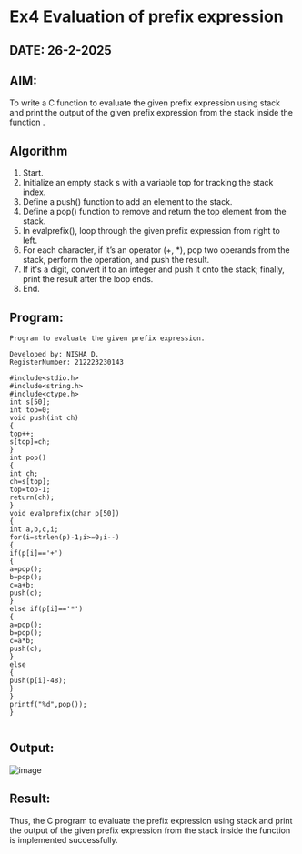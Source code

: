 # Ex4 Evaluation of prefix expression
## DATE: 26-2-2025
## AIM:
To write a C function to evaluate the given prefix expression using stack and print the output of the given prefix expression from the stack inside the function . 

## Algorithm
1. Start. 
2. Initialize an empty stack s with a variable top for tracking the stack index. 
3. Define a push() function to add an element to the stack. 
4. Define a pop() function to remove and return the top element from the stack. 
5. In evalprefix(), loop through the given prefix expression from right to left. 
6. For each character, if it’s an operator (+, *), pop two operands from the stack, perform the 
operation, and push the result. 
7. If it's a digit, convert it to an integer and push it onto the stack; finally, print the result after 
the loop ends. 
8. End.
## Program:
```
Program to evaluate the given prefix expression.

Developed by: NISHA D.
RegisterNumber: 212223230143 

#include<stdio.h> 
#include<string.h> 
#include<ctype.h> 
int s[50]; 
int top=0; 
void push(int ch) 
{ 
top++; 
s[top]=ch; 
}  
int pop() 
{ 
int ch; 
ch=s[top]; 
top=top-1; 
return(ch); 
}
void evalprefix(char p[50]) 
{ 
int a,b,c,i; 
for(i=strlen(p)-1;i>=0;i--) 
{ 
if(p[i]=='+') 
{ 
a=pop(); 
b=pop(); 
c=a+b; 
push(c); 
} 
else if(p[i]=='*') 
{ 
a=pop(); 
b=pop(); 
c=a*b; 
push(c); 
} 
else 
{ 
push(p[i]-48); 
} 
} 
printf("%d",pop()); 
} 


```

## Output:
![image](https://github.com/user-attachments/assets/e636ceb2-e918-4f14-805c-837d85b6d991)



## Result:
Thus, the C program to evaluate the prefix expression using stack and print the output of the given prefix expression from the stack inside the function is implemented successfully.
